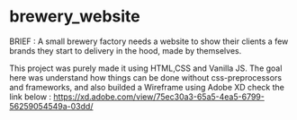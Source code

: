 # brewery_website
BRIEF :
A small brewery factory needs a website to show their clients a few brands they start to delivery in the hood, made by themselves.

This project was purely made it using HTML,CSS and Vanilla JS. The goal here was understand how things can be done
without css-preprocessors and frameworks, and also builded a Wireframe using Adobe XD check the link below :
https://xd.adobe.com/view/75ec30a3-65a5-4ea5-6799-56259054549a-03dd/


